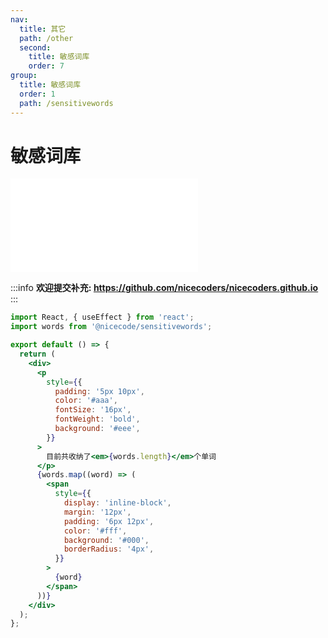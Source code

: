 ```yaml
---
nav:
  title: 其它
  path: /other
  second: 
    title: 敏感词库
    order: 7
group:
  title: 敏感词库
  order: 1
  path: /sensitivewords
---
```


# 敏感词库

<embed src="../readme.md"></embed>

:::info
  <strong>欢迎提交补充: <a>https://github.com/nicecoders/nicecoders.github.io</a></strong>
:::

```jsx
import React, { useEffect } from 'react';
import words from '@nicecode/sensitivewords';

export default () => {
  return (
    <div>
      <p
        style={{
          padding: '5px 10px',
          color: '#aaa',
          fontSize: '16px',
          fontWeight: 'bold',
          background: '#eee',
        }}
      >
        目前共收纳了<em>{words.length}</em>个单词
      </p>
      {words.map((word) => (
        <span
          style={{
            display: 'inline-block',
            margin: '12px',
            padding: '6px 12px',
            color: '#fff',
            background: '#000',
            borderRadius: '4px',
          }}
        >
          {word}
        </span>
      ))}
    </div>
  );
};
```
